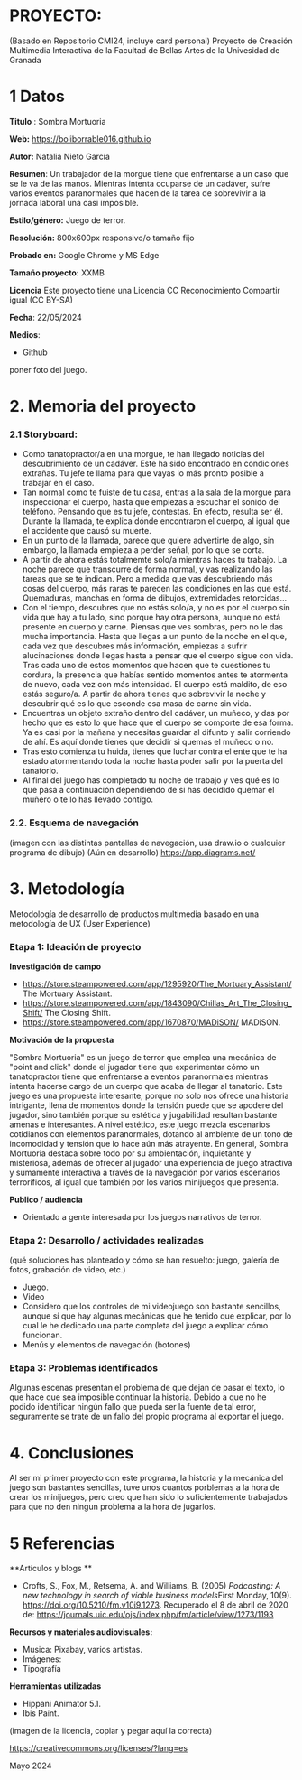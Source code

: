 # PROYECTO: 

(Basado en Repositorio CMI24, incluye card personal)
Proyecto de Creación Multimedia Interactiva de la  Facultad de Bellas Artes de la Univesidad de Granada



# 1 Datos 


**Titulo** : Sombra Mortuoria 

**Web:**   https://boliborrable016.github.io

**Autor:**  Natalia Nieto García

**Resumen**: Un trabajador de la morgue tiene que enfrentarse a un caso que se le va de las manos. Mientras intenta ocuparse de un cadáver, sufre varios eventos paranormales que hacen de la tarea de sobrevivir a la jornada laboral una casi imposible.

**Estilo/género:**  Juego de terror.

**Resolución:** 800x600px responsivo/o tamaño fijo 

**Probado en:**  Google Chrome y MS Edge

**Tamaño proyecto:** XXMB 

**Licencia** Este proyecto tiene una Licencia CC Reconocimiento Compartir igual (CC BY-SA)

**Fecha**: 22/05/2024

**Medios**:

- Github


poner foto del juego.

# 2. Memoria del proyecto 


### 2.1 Storyboard: 


- Como tanatopractor/a en una morgue, te han llegado noticias del descubrimiento de un cadáver. Este ha sido encontrado en condiciones extrañas. Tu jefe te llama para que vayas lo más pronto posible a trabajar en el caso. 
- Tan normal como te fuiste de tu casa, entras a la sala de la morgue para inspeccionar el cuerpo, hasta que empiezas a escuchar el sonido del
teléfono. Pensando que es tu jefe, contestas. En efecto, resulta ser él. Durante la llamada, te explica dónde encontraron el cuerpo, al igual que el accidente que causó su muerte.
- En un punto de la llamada, parece que quiere advertirte de algo, sin embargo, la llamada empieza a perder señal, por lo que se corta. 
- A partir de ahora estás totalmemte solo/a mientras haces tu trabajo. La noche parece que transcurre de forma normal, y vas realizando las tareas que se te indican. Pero a medida que vas descubriendo más cosas del cuerpo, más raras te parecen las condiciones en las que está. Quemaduras, manchas en forma de dibujos, extremidades retorcidas... 
- Con el tiempo, descubres que no estás solo/a, y no es por el cuerpo sin vida que hay a tu lado, sino porque hay otra persona, aunque no está presente en cuerpo y carne. Piensas que ves sombras, pero no le das mucha importancia. Hasta que llegas a un punto de la noche en el que, cada vez que descubres más información, empiezas a sufrir alucinaciones donde llegas hasta a pensar que el cuerpo sigue con vida. 
Tras cada uno de estos momentos que hacen que te cuestiones tu cordura, la presencia que habías sentido momentos antes te atormenta de nuevo, cada vez con más intensidad. El cuerpo está maldito, de eso estás seguro/a. A partir de ahora tienes que sobrevivir la noche y descubrir qué es lo que esconde esa masa de carne sin vida.
- Encuentras un objeto extraño dentro del cadáver, un muñeco, y das por hecho que es esto lo que hace que el cuerpo se comporte de esa forma. Ya es casi por la mañana y necesitas guardar al difunto y salir corriendo de ahí. Es aquí donde tienes que decidir si quemas el muñeco o no.
- Tras esto comienza tu huida, tienes que luchar contra el ente que te ha estado atormentando toda la noche hasta poder salir por la puerta del tanatorio. 
- Al final del juego has completado tu noche de trabajo y ves qué es lo que pasa a continuación dependiendo de si has decidido quemar el muñero o te lo has llevado contigo.




### 2.2. Esquema de navegación 


(imagen con las distintas pantallas de navegación, usa draw.io o cualquier programa de dibujo) (Aún en desarrollo)
https://app.diagrams.net/







# 3. Metodología


Metodología de desarrollo de productos multimedia basado en una metodología de UX (User Experience)



### Etapa 1: Ideación de proyecto


**Investigación de campo** 


- https://store.steampowered.com/app/1295920/The_Mortuary_Assistant/ The Mortuary Assistant.
- https://store.steampowered.com/app/1843090/Chillas_Art_The_Closing_Shift/ The Closing Shift.
- https://store.steampowered.com/app/1670870/MADiSON/ MADiSON.



**Motivación de la propuesta** 


"Sombra Mortuoria" es un juego de terror que emplea una mecánica de "point and click" donde el jugador tiene que experimentar cómo un tanatopractor tiene que enfrentarse a eventos paranormales mientras intenta hacerse cargo de un cuerpo que acaba de llegar al tanatorio.
Este juego es una propuesta interesante, porque no solo nos ofrece una historia intrigante, llena de momentos donde la tensión puede que se apodere del jugador, sino también porque su estética y jugabilidad resultan bastante amenas e interesantes. 
A nivel estético, este juego mezcla escenarios cotidianos con elementos paranormales, dotando al ambiente de un tono de incomodidad y tensión que lo hace aún más atrayente. 
En general, Sombra Mortuoria destaca sobre todo por su ambientación, inquietante y misteriosa, además de ofrecer al jugador una experiencia de juego atractiva y sumamente interactiva a través de la navegación por varios escenarios terroríficos, al igual que también por los varios minijuegos que presenta.




**Publico / audiencia**


- Orientado a gente interesada por los juegos narrativos de terror.





### Etapa 2: Desarrollo / actividades realizadas


(qué soluciones has planteado y cómo se han resuelto: juego, galería de fotos, grabación de video, etc.)

- Juego. 
- Video 
- Considero que los controles de mi videojuego son bastante sencillos, aunque sí que hay algunas mecánicas que he tenido que explicar, por lo cual le he dedicado una parte completa del juego a explicar cómo funcionan.
- Menús y elementos de navegación (botones)



### Etapa 3: Problemas identificados


Algunas escenas presentan el problema de que dejan de pasar el texto, lo que hace que sea imposible continuar la historia. Debido a que no he podido identificar ningún fallo que pueda ser la fuente de tal error, seguramente se trate de un fallo del propio programa al exportar el juego.


# 4. Conclusiones 


Al ser mi primer proyecto con este programa, la historia y la mecánica del juego son bastantes sencillas, tuve unos cuantos porblemas a la hora de crear los minijuegos, pero creo que han sido lo suficientemente trabajados para que no den ningun problema a la hora de jugarlos. 





# 5 Referencias 

**Artículos y blogs ** 

- Crofts, S., Fox, M., Retsema, A. and Williams, B. (2005) *Podcasting: A new technology in search of viable business models*First Monday, 10(9). https://doi.org/10.5210/fm.v10i9.1273. Recuperado el 8 de abril de 2020 de: https://journals.uic.edu/ojs/index.php/fm/article/view/1273/1193

**Recursos y materiales audiovisuales:**

* Musica:  Pixabay, varios artistas.
* Imágenes:  
* Tipografía

**Herramientas utilizadas**

- Hippani Animator 5.1.
- Ibis Paint.



(imagen de la licencia, copiar y pegar aquí la correcta)

https://creativecommons.org/licenses/?lang=es

Mayo 2024
